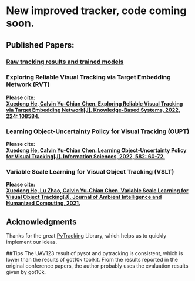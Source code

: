 # New improved tracker, code coming soon.  

## Published Papers: 
### [Raw tracking results and trained models](https://drive.google.com/drive/folders/182NbsBrVR9PICR9aSkb2IhUDvrlSsTDT?usp=sharing)
### Exploring Reliable Visual Tracking via Target Embedding Network (RVT)
**Please cite:  
[Xuedong He, Calvin Yu-Chian Chen. Exploring Reliable Visual Tracking via Target Embedding Network[J]. Knowledge-Based Systems, 2022, 224: 108584.](https://doi.org/10.1016/j.knosys.2022.108584)**


### Learning Object-Uncertainty Policy for Visual Tracking (OUPT)
**Please cite:  
[Xuedong He, Calvin Yu-Chian Chen. Learning Object-Uncertainty Policy for Visual Tracking[J]. Information Sciences, 2022, 582: 60-72.](https://doi.org/10.1016/j.ins.2021.09.002)**

### Variable Scale Learning for Visual Object Tracking (VSLT)
**Please cite:  
[Xuedong He, Lu Zhao, Calvin Yu-Chian Chen. Variable Scale Learning for Visual Object Tracking[J]. Journal of Ambient Intelligence and Humanized Computing, 2021.](https://doi.org/10.1007/s12652-021-03469-2)**
## Acknowledgments
Thanks for the great [PyTracking](https://github.com/visionml/pytracking) Library, which helps us to quickly implement our ideas.

##Tips
The UAV123 result of pysot and pytracking is consistent, which is lower than the results of got10k toolkit. 
From the results reported in the original conference papers, the author probably uses the evaluation results given by got10k.

